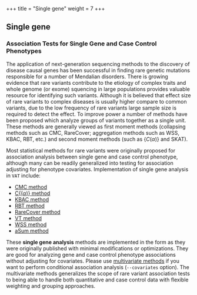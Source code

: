 +++
title = "Single gene"
weight = 7
+++



## Single gene

### Association Tests for Single Gene and Case Control Phenotypes

The application of next-generation sequencing methods to the discovery of disease causal genes has been successful in finding rare genetic mutations responsible for a number of Mendalian disorders. There is growing evidence that rare variants contribute to the etiology of complex traits and whole genome (or exome) squencing in large populations provides valuable resource for identifying such variants. Although it is believed that effect size of rare variants to complex diseases is usually higher compare to common variants, due to the low frequency of rare variants large sample size is required to detect the effect. To improve power a number of methods have been proposed which analyze groups of variants together as a single unit. These methods are generally viewed as first moment methods (collapsing methods such as CMC, RareCover; aggregation methods such as WSS, KBAC, RBT, etc.) and second moment methods (such as {$C(\alpha)$} and SKAT). 

Most statistical methods for rare variants were originally proposed for association analysis between single gene and case control phenotype, although many can be readily generalized into testing for association adjusting for phenotype covariates. Implementation of single gene analysis in `VAT` include: 



*   [CMC method][1]
*   [C{$(\alpha)$} method][2] 
*   [KBAC method][3] 
*   [RBT method][4]
*   [RareCover method][5]
*   [VT method][6] 
*   [WSS method][7]
*   [aSum method][8] 



These **single gene analysis** methods are implemented in the form as they were originally published with minimal modifications or optimizations. They are good for analyzing gene and case control phenotype associations without adjusting for covariates. Please use [multivariate methods][9] if you want to perform conditional association analysis (`--covariates` option). The multivariate methods generalizes the scope of rare variant association tests to being able to handle both quantitative and case control data with flexible weighting and grouping approaches.

 [1]: /vat-docs/applications/association/single_gene/cmctest/
 [2]: /vat-docs/applications/association/single_gene/c_alpha-test/
 [3]: /vat-docs/applications/association/single_gene/kbac-test/
 [4]: /vat-docs/applications/association/single_gene/rbt-test/
 [5]:/vat-docs/applications/association/single_gene/rarecover/
 [6]: /vat-docs/applications/association/single_gene/vt-test/
 [7]: /vat-docs/applications/association/single_gene/wss-test/
 [8]: /vat-docs/applications/association/single_gene/asum/
 [9]: /vat-docs/applications/association/joint_conditional/